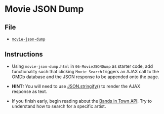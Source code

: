 # Movie JSON Dump

## File

* [`movie-json-dump`](Unsolved/movie-json-dump.html)

## Instructions

* Using `movie-json-dump.html` in `06-MovieJSONDump` as starter code, add functionality such that clicking `Movie Search` triggers an AJAX call to the OMDb database and the JSON response to be appended onto the page.

* **HINT:** You will need to use [JSON.stringify()](https://developer.mozilla.org/en-US/docs/Web/JavaScript/Reference/Global_Objects/JSON/stringify) to render the AJAX response as text. 

* If you finish early, begin reading about the [Bands In Town API](https://app.swaggerhub.com/apis/Bandsintown/PublicAPI/3.0.0). Try to understand how to search for a specific artist.
